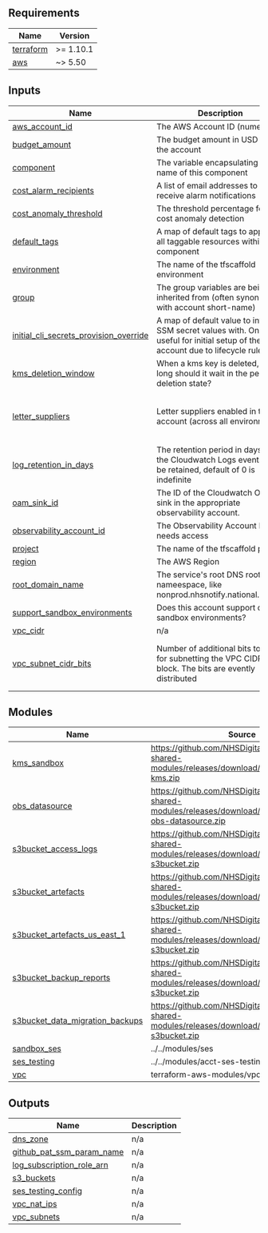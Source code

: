 <!-- BEGIN_TF_DOCS -->
<!-- markdownlint-disable -->
<!-- vale off -->

## Requirements

| Name | Version |
|------|---------|
| <a name="requirement_terraform"></a> [terraform](#requirement\_terraform) | >= 1.10.1 |
| <a name="requirement_aws"></a> [aws](#requirement\_aws) | ~> 5.50 |
## Inputs

| Name | Description | Type | Default | Required |
|------|-------------|------|---------|:--------:|
| <a name="input_aws_account_id"></a> [aws\_account\_id](#input\_aws\_account\_id) | The AWS Account ID (numeric) | `string` | n/a | yes |
| <a name="input_budget_amount"></a> [budget\_amount](#input\_budget\_amount) | The budget amount in USD for the account | `number` | `500` | no |
| <a name="input_component"></a> [component](#input\_component) | The variable encapsulating the name of this component | `string` | `"acct"` | no |
| <a name="input_cost_alarm_recipients"></a> [cost\_alarm\_recipients](#input\_cost\_alarm\_recipients) | A list of email addresses to receive alarm notifications | `list(string)` | `[]` | no |
| <a name="input_cost_anomaly_threshold"></a> [cost\_anomaly\_threshold](#input\_cost\_anomaly\_threshold) | The threshold percentage for cost anomaly detection | `number` | `10` | no |
| <a name="input_default_tags"></a> [default\_tags](#input\_default\_tags) | A map of default tags to apply to all taggable resources within the component | `map(string)` | `{}` | no |
| <a name="input_environment"></a> [environment](#input\_environment) | The name of the tfscaffold environment | `string` | n/a | yes |
| <a name="input_group"></a> [group](#input\_group) | The group variables are being inherited from (often synonmous with account short-name) | `string` | n/a | yes |
| <a name="input_initial_cli_secrets_provision_override"></a> [initial\_cli\_secrets\_provision\_override](#input\_initial\_cli\_secrets\_provision\_override) | A map of default value to intialise SSM secret values with. Only useful for initial setup of the account due to lifecycle rules. | `map(string)` | `{}` | no |
| <a name="input_kms_deletion_window"></a> [kms\_deletion\_window](#input\_kms\_deletion\_window) | When a kms key is deleted, how long should it wait in the pending deletion state? | `string` | `"30"` | no |
| <a name="input_letter_suppliers"></a> [letter\_suppliers](#input\_letter\_suppliers) | Letter suppliers enabled in the account (across all environments) | <pre>map(object({<br/>    enable_polling   = bool<br/>    default_supplier = optional(bool)<br/>  }))</pre> | `{}` | no |
| <a name="input_log_retention_in_days"></a> [log\_retention\_in\_days](#input\_log\_retention\_in\_days) | The retention period in days for the Cloudwatch Logs events to be retained, default of 0 is indefinite | `number` | `0` | no |
| <a name="input_oam_sink_id"></a> [oam\_sink\_id](#input\_oam\_sink\_id) | The ID of the Cloudwatch OAM sink in the appropriate observability account. | `string` | `""` | no |
| <a name="input_observability_account_id"></a> [observability\_account\_id](#input\_observability\_account\_id) | The Observability Account ID that needs access | `string` | n/a | yes |
| <a name="input_project"></a> [project](#input\_project) | The name of the tfscaffold project | `string` | n/a | yes |
| <a name="input_region"></a> [region](#input\_region) | The AWS Region | `string` | n/a | yes |
| <a name="input_root_domain_name"></a> [root\_domain\_name](#input\_root\_domain\_name) | The service's root DNS root nameespace, like nonprod.nhsnotify.national.nhs.uk | `string` | `"nonprod.nhsnotify.national.nhs.uk"` | no |
| <a name="input_support_sandbox_environments"></a> [support\_sandbox\_environments](#input\_support\_sandbox\_environments) | Does this account support dev sandbox environments? | `bool` | `false` | no |
| <a name="input_vpc_cidr"></a> [vpc\_cidr](#input\_vpc\_cidr) | n/a | `string` | `"10.0.0.0/16"` | no |
| <a name="input_vpc_subnet_cidr_bits"></a> [vpc\_subnet\_cidr\_bits](#input\_vpc\_subnet\_cidr\_bits) | Number of additional bits to use for subnetting the VPC CIDR block. The bits are evently distributed | <pre>object({<br/>    public  = number<br/>    private = number<br/>  })</pre> | <pre>{<br/>  "private": 3,<br/>  "public": 12<br/>}</pre> | no |
## Modules

| Name | Source | Version |
|------|--------|---------|
| <a name="module_kms_sandbox"></a> [kms\_sandbox](#module\_kms\_sandbox) | https://github.com/NHSDigital/nhs-notify-shared-modules/releases/download/v2.0.20/terraform-kms.zip | n/a |
| <a name="module_obs_datasource"></a> [obs\_datasource](#module\_obs\_datasource) | https://github.com/NHSDigital/nhs-notify-shared-modules/releases/download/v2.0.20/terraform-obs-datasource.zip | n/a |
| <a name="module_s3bucket_access_logs"></a> [s3bucket\_access\_logs](#module\_s3bucket\_access\_logs) | https://github.com/NHSDigital/nhs-notify-shared-modules/releases/download/v2.0.20/terraform-s3bucket.zip | n/a |
| <a name="module_s3bucket_artefacts"></a> [s3bucket\_artefacts](#module\_s3bucket\_artefacts) | https://github.com/NHSDigital/nhs-notify-shared-modules/releases/download/v2.0.20/terraform-s3bucket.zip | n/a |
| <a name="module_s3bucket_artefacts_us_east_1"></a> [s3bucket\_artefacts\_us\_east\_1](#module\_s3bucket\_artefacts\_us\_east\_1) | https://github.com/NHSDigital/nhs-notify-shared-modules/releases/download/v2.0.20/terraform-s3bucket.zip | n/a |
| <a name="module_s3bucket_backup_reports"></a> [s3bucket\_backup\_reports](#module\_s3bucket\_backup\_reports) | https://github.com/NHSDigital/nhs-notify-shared-modules/releases/download/v2.0.20/terraform-s3bucket.zip | n/a |
| <a name="module_s3bucket_data_migration_backups"></a> [s3bucket\_data\_migration\_backups](#module\_s3bucket\_data\_migration\_backups) | https://github.com/NHSDigital/nhs-notify-shared-modules/releases/download/v2.0.20/terraform-s3bucket.zip | n/a |
| <a name="module_sandbox_ses"></a> [sandbox\_ses](#module\_sandbox\_ses) | ../../modules/ses | n/a |
| <a name="module_ses_testing"></a> [ses\_testing](#module\_ses\_testing) | ../../modules/acct-ses-testing | n/a |
| <a name="module_vpc"></a> [vpc](#module\_vpc) | terraform-aws-modules/vpc/aws | 5.19.0 |
## Outputs

| Name | Description |
|------|-------------|
| <a name="output_dns_zone"></a> [dns\_zone](#output\_dns\_zone) | n/a |
| <a name="output_github_pat_ssm_param_name"></a> [github\_pat\_ssm\_param\_name](#output\_github\_pat\_ssm\_param\_name) | n/a |
| <a name="output_log_subscription_role_arn"></a> [log\_subscription\_role\_arn](#output\_log\_subscription\_role\_arn) | n/a |
| <a name="output_s3_buckets"></a> [s3\_buckets](#output\_s3\_buckets) | n/a |
| <a name="output_ses_testing_config"></a> [ses\_testing\_config](#output\_ses\_testing\_config) | n/a |
| <a name="output_vpc_nat_ips"></a> [vpc\_nat\_ips](#output\_vpc\_nat\_ips) | n/a |
| <a name="output_vpc_subnets"></a> [vpc\_subnets](#output\_vpc\_subnets) | n/a |
<!-- vale on -->
<!-- markdownlint-enable -->
<!-- END_TF_DOCS -->
